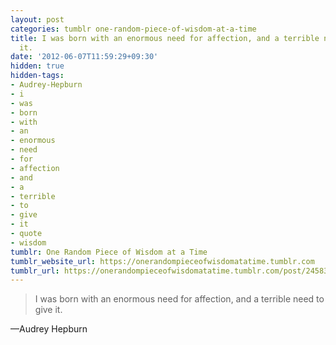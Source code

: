 ```yaml
---
layout: post
categories: tumblr one-random-piece-of-wisdom-at-a-time
title: I was born with an enormous need for affection, and a terrible need to give
  it.
date: '2012-06-07T11:59:29+09:30'
hidden: true
hidden-tags:
- Audrey-Hepburn
- i
- was
- born
- with
- an
- enormous
- need
- for
- affection
- and
- a
- terrible
- to
- give
- it
- quote
- wisdom
tumblr: One Random Piece of Wisdom at a Time
tumblr_website_url: https://onerandompieceofwisdomatatime.tumblr.com
tumblr_url: https://onerandompieceofwisdomatatime.tumblr.com/post/24583440101/i-was-born-with-an-enormous-need-for-affection
---
```

> I was born with an enormous need for affection, and a terrible need to give it.

—Audrey Hepburn
